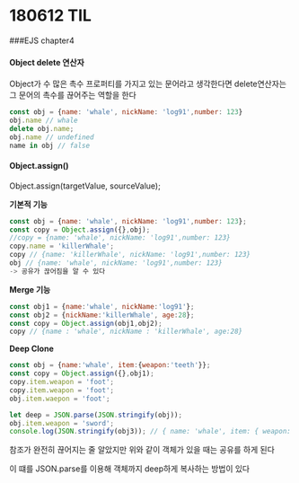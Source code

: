 # 180612 TIL

###EJS chapter4

#### Object delete 연산자

Object가 수 많은 촉수 프로퍼티를 가지고 있는 문어라고 생각한다면 delete연산자는 그 문어의 촉수를 끊어주는 역할을 한다

```js
const obj = {name: 'whale', nickName: 'log91',number: 123}
obj.name // whale
delete obj.name;
obj.name // undefined
name in obj // false

```

#### Object.assign()

Object.assign(targetValue, sourceValue);

**기본적 기능**

```js
const obj = {name: 'whale', nickName: 'log91',number: 123};
const copy = Object.assign({},obj);
//copy = {name: 'whale', nickName: 'log91',number: 123}
copy.name = 'killerWhale';
copy // {name: 'killerWhale', nickName: 'log91',number: 123}
obj // {name: 'whale', nickName: 'log91',number: 123}
-> 공유가 끊어짐을 알 수 있다
```

**Merge 기능**

```js
const obj1 = {name:'whale', nickName:'log91'};
const obj2 = {nickName:'killerWhale', age:28};
const copy = Object.assign(obj1,obj2);
copy // {name : 'whale', nickName : 'killerWhale', age:28}
```

**Deep Clone**

```js
const obj = {name:'whale', item:{weapon:'teeth'}};
const copy = Object.assign({},obj1);
copy.item.weapon = 'foot';
copy.item.weapon = 'foot';
obj.item.waepon = 'foot';

let deep = JSON.parse(JSON.stringify(obj));
obj.item.weapon = 'sword';
console.log(JSON.stringify(obj3)); // { name: 'whale', item: { weapon: foot}}
```

참조가 완전히 끊어지는 줄 알았지만 위와 같이 객체가 있을 때는 공유를 하게 된다

이 떄를  JSON.parse를 이용해 객체까지 deep하게 복사하는 방법이 있다

